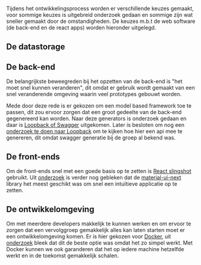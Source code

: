 #

Tijdens het ontwikkelingsprocess worden er verschillende keuzes gemaakt, voor sommige keuzes is uitgebreid onderzoek gedaan en sommige zijn wat sneller gemaakt door de omstandigheden. De keuzes m.b.t de web software (de back-end en de react apps) worden hieronder uitgelegd.

## De datastorage

## De back-end

De belangrijkste beweegreden bij het opzetten van de back-end is "het moet snel kunnen veranderen", dit omdat er gebruik wordt gemaakt van een snel veranderende omgeving waarin veel prototypes gebouwt worden.

Mede door deze rede is er gekozen om een model based framework toe te passen, dit zou ervoor zorgen dat een groot gedeelte van de back-end gegenereerd kan worden. Naar deze generators is onderzoek gedaan en daar is [Loopback of Swagger](https://github.com/HANICA-MinorMulti/nj2017-iot-dwa-BurgersZoo1/blob/master/documentatie/onderzoeken/generators/generators.md) uitgekomen. Later is besloten om nog een [onderzoek te doen naar Loopback](https://github.com/HANICA-MinorMulti/nj2017-iot-dwa-BurgersZoo1/blob/master/documentatie/onderzoeken/loopback/loopbackOnderzoek.md) om te kijken hoe hier een api mee te genereren, dit omdat swagger generatie bij de groep al bekend was.

## De front-ends

Om de front-ends snel met een goede basis op te zetten is [React slingshot](https://github.com/coryhouse/react-slingshot) gebruikt. Uit [onderzoek](https://github.com/HANICA-MinorMulti/nj2017-iot-dwa-BurgersZoo1/blob/master/documentatie/onderzoeken/frontend-design-pattern/onderzoek-frontend-design-pattern.md) is verder nog gebleken dat de [material-ui-next](https://material-ui-next.com/) library het meest geschikt was om snel een intuïtieve applicatie op te zetten.


## De ontwikkelomgeving

Om met meerdere developers makkelijk te kunnen werken en om ervoor te zorgen dat een vervolggroep gemakkelijk alles kan laten starten moet er een ontwikkelomgeving komen. Er is hier gekozen voor [Docker](https://www.docker.com/), uit [onderzoek](https://github.com/HANICA-MinorMulti/nj2017-iot-dwa-BurgersZoo1/blob/master/documentatie/onderzoeken/docker/docker.md) bleek dat dit de beste optie was omdat het zo simpel werkt. Met Docker kunnen we ook garanderen dat het op iedere machine hetzelfde werkt en in de toekomst gemakkelijk schalen.
